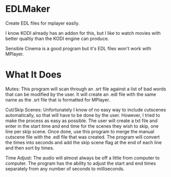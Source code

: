 # EDLMaker
Create EDL files for mplayer easily.

I know KODI already has an addon for this, but I like to watch movies with better qualtiy than the KODI engine can produce.

Sensible Cinema is a good program but it's EDL files won't work with MPlayer. 

# What It Does
Mutes:
This program will scan through an .srt file against a list of bad words that can be modified by the user. It will create an .edl file with the same name as the .srt file that is formatted for MPlayer. 

Cut/Skip Scenes:
Unfortunately I know of no easy way to include cutscenes automatically, so that will have to be done by the user. However, I tried to make the process as easy as possible. The user will create a txt file and enter in the start time and end time for the scenes they wish to skip, one line per skip scene. Once done, use this program to merge the manual cutscene file with the .edl file that was created. The program will convert the times into seconds and add the skip scene flag at the end of each line and then sort by times.

Time Adjust:
The audio will almost always be off a little from computer to computer. The program has the ability to adjust the start and end times separately from any number of seconds to milliseconds.
